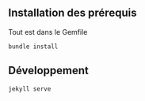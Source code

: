 ## Installation des prérequis

Tout est dans le Gemfile

`bundle install`

## Développement

`jekyll serve`
